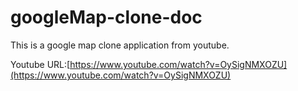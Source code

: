 # googleMap-clone-doc

This is a google map clone application from youtube.

Youtube URL:[https://www.youtube.com/watch?v=OySigNMXOZU](https://www.youtube.com/watch?v=OySigNMXOZU)